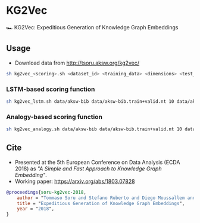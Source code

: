# KG2Vec
🏎 KG2Vec: Expeditious Generation of Knowledge Graph Embeddings

## Usage

* Download data from http://tsoru.aksw.org/kg2vec/

```bash
sh kg2vec_<scoring>.sh <dataset_id> <training_data> <dimensions> <test_data> <verbalization_type> <neg_sampling> <training_epochs>
```

### LSTM-based scoring function
```bash
sh kg2vec_lstm.sh data/aksw-bib data/aksw-bib.train+valid.nt 10 data/aksw-bib.test.nt output random 100
```

### Analogy-based scoring function
```bash
sh kg2vec_analogy.sh data/aksw-bib data/aksw-bib.train+valid.nt 10 data/aksw-bib.test.nt output
```

## Cite

* Presented at the 5th European Conference on Data Analysis (ECDA 2018) as _"A Simple and Fast Approach to Knowledge Graph Embedding"_.
* Working paper: https://arxiv.org/abs/1803.07828

```bib
@proceedings{soru-kg2vec-2018,
    author = "Tommaso Soru and Stefano Ruberto and Diego Moussallem and Edgard Marx and Diego Esteves and Axel-Cyrille {Ngonga Ngomo}",
    title = "Expeditious Generation of Knowledge Graph Embeddings",
    year = "2018",
}
```
